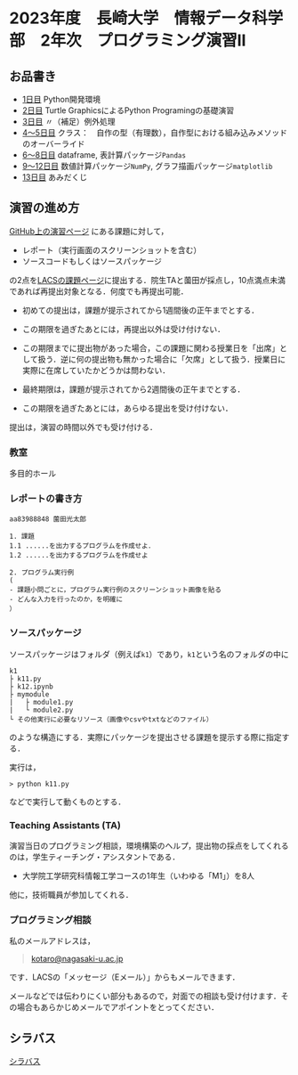 # 2023年度　長崎大学　情報データ科学部　2年次　プログラミング演習Ⅱ

## お品書き
- [1日目](d01) Python開発環境
- [2日目](d02) Turtle GraphicsによるPython Programingの基礎演習
- [3日目](d03) 〃（補足）例外処理
- [4〜5日目](d04) クラス：　自作の型（有理数），自作型における組み込みメソッドのオーバーライド
- [6〜8日目](d06) dataframe, 表計算パッケージ`Pandas`
- [9〜12日目](d09) 数値計算パッケージ`NumPy`, グラフ描画パッケージ`matplotlib`
- [13日目](d13) あみだくじ


## 演習の進め方

[GitHub上の演習ページ][2023psp2@github] にある課題に対して，

- レポート（実行画面のスクリーンショットを含む）
- ソースコードもしくはソースパッケージ

の2点を[LACSの課題ページ][2023psp2@LACS]に提出する．院生TAと薗田が採点し，10点満点未満であれば再提出対象となる．何度でも再提出可能．

- 初めての提出は，課題が提示されてから1週間後の正午までとする．
- この期限を過ぎたあとには，再提出以外は受け付けない．
- この期限までに提出物があった場合，この課題に関わる授業日を「出席」として扱う．逆に何の提出物も無かった場合に「欠席」として扱う．授業日に実際に在席していたかどうかは問わない．

- 最終期限は，課題が提示されてから2週間後の正午までとする．
- この期限を過ぎたあとには，あらゆる提出を受け付けない．

提出は，演習の時間以外でも受け付ける．
### 教室

多目的ホール


### レポートの書き方

```
aa83988848 薗田光太郎

1. 課題
1.1 ......を出力するプログラムを作成せよ．
1.2 ......を出力するプログラムを作成せよ

2. プログラム実行例
(
- 課題小問ごとに，プログラム実行例のスクリーンショット画像を貼る
- どんな入力を行ったのか，を明確に
）
```

### ソースパッケージ

ソースパッケージはフォルダ（例えば`k1`）であり，`k1`という名のフォルダの中に

```
k1
├ k11.py
├ k12.ipynb
├ mymodule
|   ├ module1.py
|   └ module2.py
└ その他実行に必要なリソース（画像やcsvやtxtなどのファイル）
```

のような構造にする．実際にパッケージを提出させる課題を提示する際に指定する．

実行は，

```{.sh}
> python k11.py
```

などで実行して動くものとする．

### Teaching Assistants (TA)

演習当日のプログラミング相談，環境構築のヘルプ，提出物の採点をしてくれるのは，学生ティーチング・アシスタントである．

- 大学院工学研究科情報工学コースの1年生（いわゆる「M1」）を8人

他に，技術職員が参加してくれる．

### プログラミング相談

私のメールアドレスは，

> [kotaro@nagasaki-u.ac.jp](mailto:kotaro@nagasaki-u.ac.jp?subject='プログラミング演習Ⅱ')

です．LACSの「メッセージ（Eメール）」からもメールできます．

メールなどでは伝わりにくい部分もあるので，対面での相談も受け付けます．その場合もあらかじめメールでアポイントをとってください．

## シラバス

[シラバス][2023psp2@NuWEB]

[2023psp2@LACS]:https://lacs.nagasaki-u.ac.jp/webapps/blackboard/content/launchLink.jsp?course_id=_47317_1&toc_id=_966081_1&mode=cpview&mode=reset

[2023psp2@NuWEB]:https://nuweb.nagasaki-u.ac.jp/campusweb/campussquare.do?_flowExecutionKey=_cB119CC41-EC0C-C828-FFA7-77FAD049E721_k7A80501E-B3B6-B9BE-584C-67650BC781F8

[2023psp2@github]:https://github.com/helmenov/2023psp2
